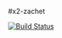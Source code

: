 #x2-zachet

[![Build Status](https://travis-ci.org/BelolipeckiyVlad/x2-zachet.svg?branch=master)](https://travis-ci.org/BelolipeckiyVlad/x2-zachet)
